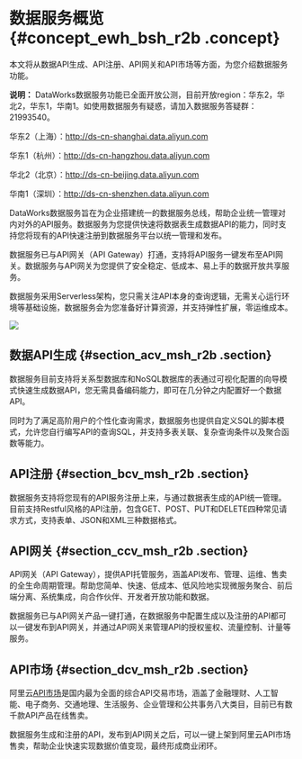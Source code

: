 # 数据服务概览 {#concept_ewh_bsh_r2b .concept}

本文将从数据API生成、API注册、API网关和API市场等方面，为您介绍数据服务功能。

**说明：** DataWorks数据服务功能已全面开放公测，目前开放region：华东2，华北2，华东1，华南1。如使用数据服务有疑惑，请加入数据服务答疑群：21993540。

华东2（上海）：http://ds-cn-shanghai.data.aliyun.com

华东1（杭州）：http://ds-cn-hangzhou.data.aliyun.com

华北2（北京）：http://ds-cn-beijing.data.aliyun.com

华南1（深圳）：http://ds-cn-shenzhen.data.aliyun.com

DataWorks数据服务旨在为企业搭建统一的数据服务总线，帮助企业统一管理对内对外的API服务。数据服务为您提供快速将数据表生成数据API的能力，同时支持您将现有的API快速注册到数据服务平台以统一管理和发布。

数据服务已与API网关（API Gateway）打通，支持将API服务一键发布至API网关。数据服务与API网关为您提供了安全稳定、低成本、易上手的数据开放共享服务。

数据服务采用Serverless架构，您只需关注API本身的查询逻辑，无需关心运行环境等基础设施，数据服务会为您准备好计算资源，并支持弹性扩展，零运维成本。

![](http://static-aliyun-doc.oss-cn-hangzhou.aliyuncs.com/assets/img/16402/15413913558746_zh-CN.png)

## 数据API生成 {#section_acv_msh_r2b .section}

数据服务目前支持将关系型数据库和NoSQL数据库的表通过可视化配置的向导模式快速生成数据API，您无需具备编码能力，即可在几分钟之内配置好一个数据API。

同时为了满足高阶用户的个性化查询需求，数据服务也提供自定义SQL的脚本模式，允许您自行编写API的查询SQL，并支持多表关联、复杂查询条件以及聚合函数等能力。

## API注册 {#section_bcv_msh_r2b .section}

数据服务支持将您现有的API服务注册上来，与通过数据表生成的API统一管理。目前支持Restful风格的API注册，包含GET、POST、PUT和DELETE四种常见请求方式，支持表单、JSON和XML三种数据格式。

## API网关 {#section_ccv_msh_r2b .section}

API网关（API Gateway），提供API托管服务，涵盖API发布、管理、运维、售卖的全生命周期管理。帮助您简单、快速、低成本、低风险地实现微服务聚合、前后端分离、系统集成，向合作伙伴、开发者开放功能和数据。

数据服务已与API网关产品一键打通，在数据服务中配置生成以及注册的API都可以一键发布到API网关，并通过API网关来管理API的授权鉴权、流量控制、计量等服务。

## API市场 {#section_dcv_msh_r2b .section}

阿里云[API市场](https://market.aliyun.com/data?spm=5176.9502607.401001.7.V1hAhv)是国内最为全面的综合API交易市场，涵盖了金融理财、人工智能、电子商务、交通地理、生活服务、企业管理和公共事务八大类目，目前已有数千款API产品在线售卖。

数据服务生成和注册的API，发布到API网关之后，可以一键上架到阿里云API市场售卖，帮助企业快速实现数据价值变现，最终形成商业闭环。

